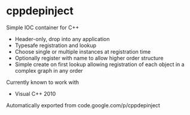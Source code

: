# cppdepinject

Simple IOC container for C++
  * Header-only, drop into any application
  * Typesafe registration and lookup
  * Choose single or multiple instances at registration time
  * Optionally register with name to allow higher order structure
  * Simple create on first lookup allowing registration of each object in a complex graph in any order

Currently known to work with
  * Visual C++ 2010
  
Automatically exported from code.google.com/p/cppdepinject
